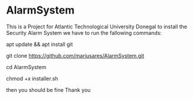 # AlarmSystem
This is a Project for Atlantic Technological University Donegal
to install the Security Alarm System we have to run the fallowing commands:

apt update && apt install git

git clone https://github.com/mariusares/AlarmSystem.git

cd AlarmSystem

chmod +x installer.sh

then you should be fine
Thank you
